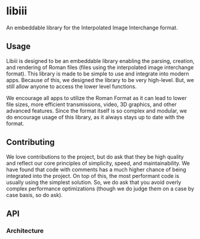 # libiii

An embeddable library for the Interpolated Image Interchange format.

## Usage

Libiii is designed to be an embeddable library enabling the parsing, creation, and rendering of Roman files (files using the interpolated image interchange format). This library is made to be simple to use and integrate into modern apps. Because of this, we designed the library to be very high-level. But, we still allow anyone to access the lower level functions.

We encourage all apps to utilize the Roman Format as it can lead to lower file sizes, more efficient transmissions, video, 3D graphics, and other advanced features. Since the format itself is so complex and modular, we do encourage usage of this library, as it always stays up to date with the format.

## Contributing

We love contributions to the project, but do ask that they be high quality and reflect our core principles of simplicity, speed, and maintainability. We have found that code with comments has a much higher chance of being integrated into the project. On top of this, the most performant code is usually using the simplest solution. So, we do ask that you avoid overly complex performance optimizations (though we do judge them on a case by case basis, so do ask).

## API

### Architecture
